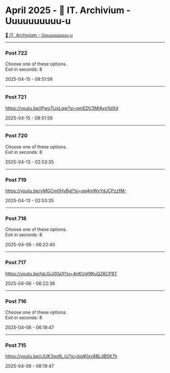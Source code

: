# April 2025 - 🐊 IT. Archivium - Uuuuuuuuuu-u

[🐊 IT. Archivium - Uuuuuuuuuu-u](../../)



---

### Post 722




Choose one of these options. <br />Exit in seconds: 8


2025-04-15 - 08:51:56







---

### Post 721




<a href="https://youtu.be/jPwy7lJxLqw?si=qmEDV3MiAyo1ldXd">https://youtu.be/jPwy7lJxLqw?si=qmEDV3MiAyo1ldXd</a>


2025-04-15 - 08:51:56







---

### Post 720




Choose one of these options. <br />Exit in seconds: 8


2025-04-13 - 02:53:35







---

### Post 719




<a href="https://youtu.be/vMGCm0HvBgI?si=qq4mWxYdJCPzzfM-">https://youtu.be/vMGCm0HvBgI?si=qq4mWxYdJCPzzfM-</a>


2025-04-13 - 02:53:35







---

### Post 718




Choose one of these options. <br />Exit in seconds: 8


2025-04-06 - 06:22:40







---

### Post 717




<a href="https://youtu.be/IgLGiJ00a1I?si=4nKUgl9KuQZ6CP8T">https://youtu.be/IgLGiJ00a1I?si=4nKUgl9KuQZ6CP8T</a>


2025-04-06 - 06:22:39







---

### Post 716




Choose one of these options. <br />Exit in seconds: 8


2025-04-06 - 06:19:47







---

### Post 715




<a href="https://youtu.be/rJUK3qoN_jU?si=bgIKIsy8BLdB5K7h">https://youtu.be/rJUK3qoN_jU?si=bgIKIsy8BLdB5K7h</a>


2025-04-06 - 06:19:47





